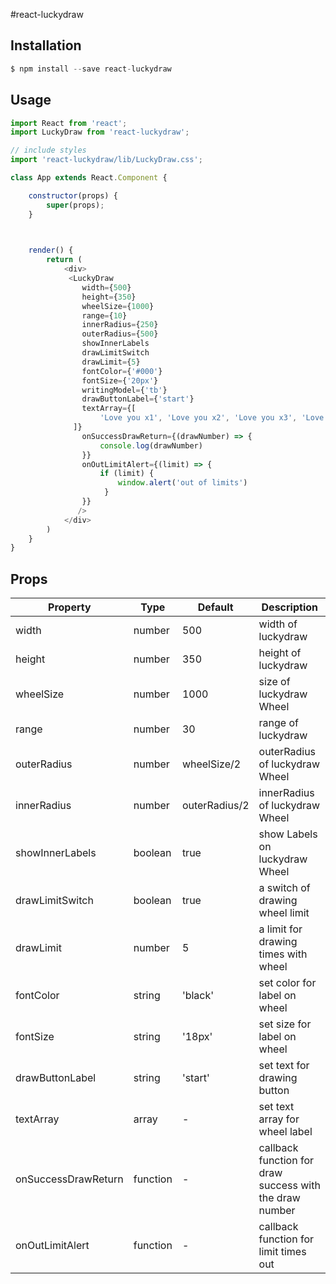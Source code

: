 #react-luckydraw


## Installation

```js
$ npm install --save react-luckydraw
```

## Usage
``` javascript
import React from 'react';
import LuckyDraw from 'react-luckydraw';

// include styles
import 'react-luckydraw/lib/LuckyDraw.css';

class App extends React.Component {

    constructor(props) {
        super(props);
    }

 

    render() {
        return (
            <div>
             <LuckyDraw
                width={500}
                height={350}
                wheelSize={1000}
                range={10}
                innerRadius={250}
                outerRadius={500}
                showInnerLabels
                drawLimitSwitch
                drawLimit={5}
                fontColor={'#000'}
                fontSize={'20px'}
                writingModel={'tb'}
                drawButtonLabel={'start'}
                textArray={[
                    'Love you x1', 'Love you x2', 'Love you x3', 'Love you x4', 'Love you x5', 'Love you x6', 'Love you x7', 'Love you x8', 'Love you x9', 'Love you x10',
              ]}
                onSuccessDrawReturn={(drawNumber) => {
                    console.log(drawNumber)
                }}
                onOutLimitAlert={(limit) => {
                    if (limit) {
                        window.alert('out of limits')
                     }
                }}
               />  
            </div>
        )
    }
}
```

## Props

Property|Type|Default|Description
---|---|---|---
width|number|500|width of luckydraw
height|number|350|height of luckydraw
wheelSize|number|1000|size of luckydraw Wheel
range|number|30|range of luckydraw
outerRadius|number|wheelSize/2|outerRadius of luckydraw Wheel
innerRadius|number|outerRadius/2|innerRadius of luckydraw Wheel
showInnerLabels|boolean|true|show Labels on luckydraw Wheel
drawLimitSwitch|boolean|true|a switch of drawing wheel limit
drawLimit|number|5|a limit for drawing times with wheel
fontColor|string|'black'|set color for label on wheel
fontSize|string|'18px'|set size for label on wheel
drawButtonLabel|string|'start'|set text for drawing button
textArray|array| - |set text array for wheel label
onSuccessDrawReturn|function| - |callback function for draw success with the draw number
onOutLimitAlert|function| - |callback function for limit times out


